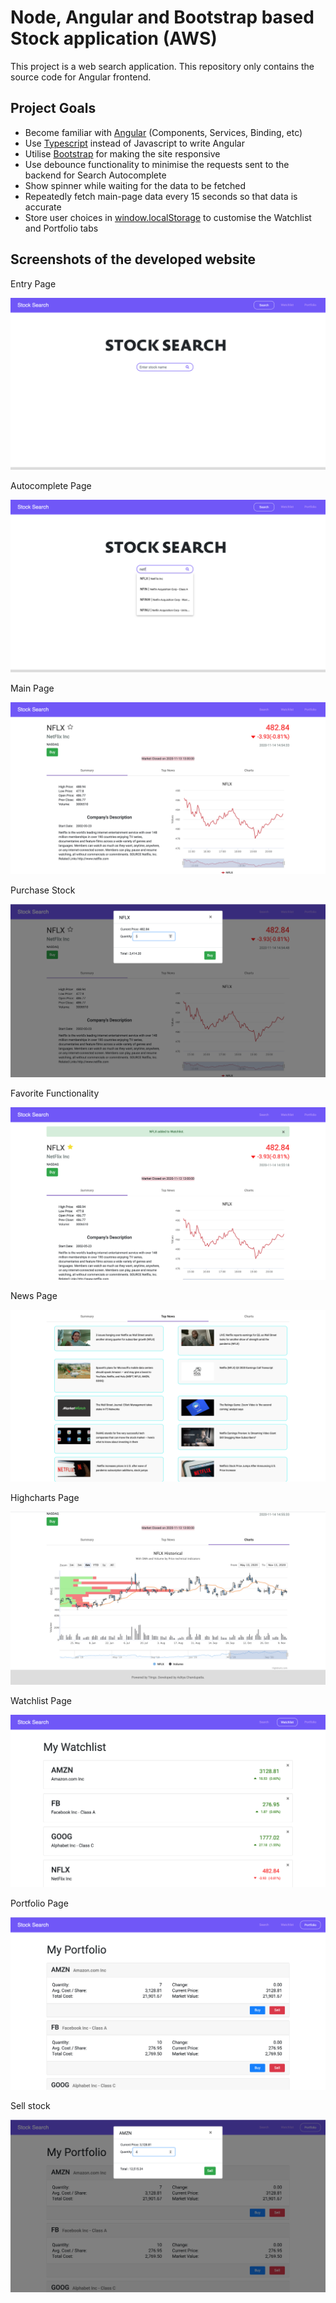 # Node, Angular and Bootstrap based Stock application (AWS)

This project is a web search application. This repository only contains the source code for Angular frontend. 

<h2>Project Goals</h2>
<ul>
  <li>Become familiar with <a href="https://angular.io/">Angular</a> (Components, Services, Binding, etc)</li>
  <li>Use <a href="https://www.typescriptlang.org/">Typescript</a> instead of Javascript to write Angular</li>
  <li>Utilise <a href="https://getbootstrap.com/">Bootstrap</a> for making the site responsive</li>
  <li>Use debounce functionality to minimise the requests sent to the backend for Search Autocomplete</li>
  <li>Show spinner while waiting for the data to be fetched</li>
  <li>Repeatedly fetch main-page data every 15 seconds so that data is accurate</li>
  <li>Store user choices in <a href="https://developer.mozilla.org/en-US/docs/Web/API/Window/localStorage">window.localStorage</a> to customise the Watchlist and Portfolio tabs</li>
</ul>

<h2>Screenshots of the developed website</h2>
<p>Entry Page</p>
<img src="entry.png"/>
<p>Autocomplete Page</p>
<img src="autocomplete.png"/>
<p>Main Page</p>
<img src="main.png"/>
<p>Purchase Stock</p>
<img src="buy.png"/>
<p>Favorite Functionality</p>
<img src="star.png"/>
<p>News Page</p>
<img src="news.png"/>
<p>Highcharts Page</p>
<img src="highcharts.png"/>
<p>Watchlist Page</p>
<img src="watchlist.png"/>
<p>Portfolio Page</p>
<img src="portfolio.png"/>
<p>Sell stock</p>
<img src="sell.png"/>
